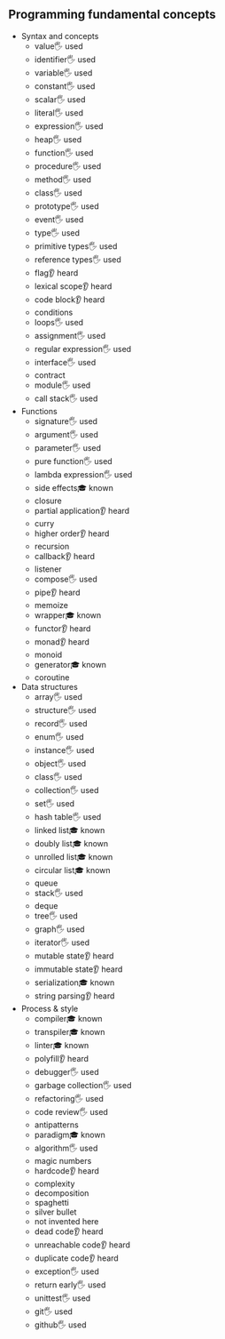 ## Programming fundamental concepts

- Syntax and concepts
  - value🖐️ used
  - identifier🖐️ used
  - variable🖐️ used
  - constant🖐️ used
  - scalar🖐️ used
  - literal🖐️ used
  - expression🖐️ used
  - heap🖐️ used
  - function🖐️ used
  - procedure🖐️ used
  - method🖐️ used
  - class🖐️ used
  - prototype🖐️ used
  - event🖐️ used
  - type🖐️ used
  - primitive types🖐️ used
  - reference types🖐️ used
  - flag👂 heard
  - lexical scope👂 heard
  - code block👂 heard
  - conditions
  - loops🖐️ used
  - assignment🖐️ used
  - regular expression🖐️ used
  - interface🖐️ used
  - contract
  - module🖐️ used
  - call stack🖐️ used
- Functions
  - signature🖐️ used
  - argument🖐️ used
  - parameter🖐️ used
  - pure function🖐️ used
  - lambda expression🖐️ used
  - side effects🎓 known
  - closure
  - partial application👂 heard
  - curry
  - higher order👂 heard
  - recursion
  - callback👂 heard
  - listener
  - compose🖐️ used
  - pipe👂 heard
  - memoize
  - wrapper🎓 known
  - functor👂 heard
  - monad👂 heard
  - monoid
  - generator🎓 known
  - coroutine
- Data structures
  - array🖐️ used
  - structure🖐️ used
  - record🖐️ used
  - enum🖐️ used
  - instance🖐️ used
  - object🖐️ used
  - class🖐️ used
  - collection🖐️ used
  - set🖐️ used
  - hash table🖐️ used
  - linked list🎓 known
  - doubly list🎓 known
  - unrolled list🎓 known
  - circular list🎓 known
  - queue
  - stack🖐️ used
  - deque
  - tree🖐️ used
  - graph🖐️ used
  - iterator🖐️ used
  - mutable state👂 heard
  - immutable state👂 heard
  - serialization🎓 known
  - string parsing👂 heard
- Process & style
  - compiler🎓 known
  - transpiler🎓 known
  - linter🎓 known
  - polyfill👂 heard
  - debugger🖐️ used
  - garbage collection🖐️ used
  - refactoring🖐️ used
  - code review🖐️ used
  - antipatterns
  - paradigm🎓 known
  - algorithm🖐️ used
  - magic numbers
  - hardcode👂 heard
  - complexity
  - decomposition
  - spaghetti
  - silver bullet
  - not invented here
  - dead code👂 heard
  - unreachable code👂 heard
  - duplicate code👂 heard
  - exception🖐️ used
  - return early🖐️ used
  - unittest🖐️ used
  - git🖐️ used
  - github🖐️ used
